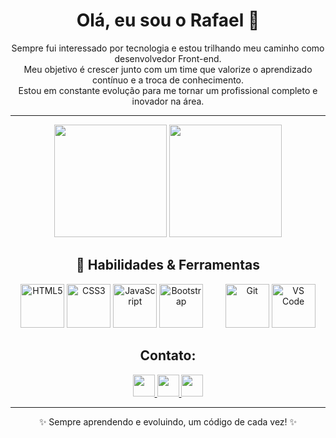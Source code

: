 <h1 align="center">Olá, eu sou o Rafael 👋</h1>

<!-- Sobre mim -->
<p align="center">
  Sempre fui interessado por tecnologia e estou trilhando meu caminho como desenvolvedor Front-end.<br>
  Meu objetivo é crescer junto com um time que valorize o aprendizado contínuo e a troca de conhecimento.<br>
  Estou em constante evolução para me tornar um profissional completo e inovador na área.
</p>

---


<!-- Estatísticas -->
<div align="center">
  <img height="180em" src="https://github-readme-stats.vercel.app/api?username=1Faeell&theme=transparent&bg_color=000&border_color=ffffff&show_icons=true&icon_color=AAFF00&title_color=ff00ff&text_color=FFF" />
  <img height="180em" src="https://github-readme-stats.vercel.app/api/top-langs/?username=1Faeell&layout=compact&bg_color=000&border_color=ffffff&title_color=ff00ff&text_color=FFF" />
</div>

<h2 align="center">🚀 Habilidades & Ferramentas</h2>



<!-- Habilidades & Ferramentas -->
<div align="center">

  <!-- Habilidades -->
  <img src="https://cdn.jsdelivr.net/gh/devicons/devicon@latest/icons/html5/html5-original.svg" width="70" alt="HTML5" />
  <img src="https://cdn.jsdelivr.net/gh/devicons/devicon@latest/icons/css3/css3-original.svg" width="70" alt="CSS3" />
  <img src="https://cdn.jsdelivr.net/gh/devicons/devicon@latest/icons/javascript/javascript-original.svg" width="70" alt="JavaScript" />
  <img src="https://cdn.jsdelivr.net/gh/devicons/devicon@latest/icons/bootstrap/bootstrap-original.svg" width="70" alt="Bootstrap" /> &nbsp;&nbsp;&nbsp;&nbsp;&nbsp;&nbsp;&nbsp;
  
  
  <!-- Ferramentas -->
  <img src="https://cdn.jsdelivr.net/gh/devicons/devicon@latest/icons/git/git-original.svg" width="70" alt="Git" />
  <img src="https://cdn.jsdelivr.net/gh/devicons/devicon@latest/icons/vscode/vscode-original.svg" width="70" alt="VS Code" />

</div>



<!-- Contato -->
<h2 align="center">Contato:</h2>

<div align="center">
  <a href="https://www.linkedin.com/in/rafael-s-fe/" target="_blank">
    <img src="https://img.shields.io/badge/LinkedIn-0077B5?style=for-the-badge&logo=linkedin&logoColor=white" height=35/>
  </a>
  <a href="https://wa.me/71988327708" target="_blank">
    <img src="https://img.shields.io/badge/WhatsApp-25D366?style=for-the-badge&logo=whatsapp&logoColor=white" height=35/>
  </a>
  <a href="mailto:faelsoaresm@gmail.com" target="_blank">
    <img src="https://img.shields.io/badge/Gmail-333333?style=for-the-badge&logo=gmail&logoColor=red" height=35/>
  </a>
</div>

---

<div align="center">
  ✨ Sempre aprendendo e evoluindo, um código de cada vez! ✨
</div>
